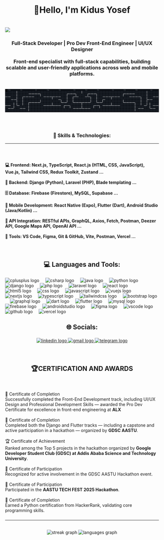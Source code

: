 <h1 align="center">👋Hello, I'm Kidus Yosef</h1> 

###

<br clear="both">

<div align="left">
  <img src="https://visitor-badge.laobi.icu/badge?page_id=kid-yP.kid-yP&"  />
</div>

###

<h3 align="center">Full-Stack Developer | Pro Dev Front-End Engineer | UI/UX Designer<br><br>Front-end specialist with full-stack capabilities, building scalable and user-friendly applications across web and mobile platforms.</h3>

###

<br clear="both">

<picture>
    <img alt="pacman contribution graph" src="workflows/pacman.svg">
</picture>

###

<br clear="both">


<h3 align="center">🌟 Skills & Technologies:</h3>
<hr>

###

<br clear="both">

<h4 align="left">
💻 Frontend: Next.js, TypeScript, React.js (HTML, CSS, JavaScript), Vue.js, Tailwind CSS, Redux Toolkit, Zustand ...<br><br>
🧠 Backend: Django (Python), Laravel (PHP), Blade templating ...<br><br>
🗄️ Database: Firebase (Firestore), MySQL, Supabase ...<br><br>
📱 Mobile Development: React Native (Expo), Flutter (Dart), Android Studio (Java/Kotlin) ...<br><br>
🔗 API Integration: RESTful APIs, GraphQL, Axios, Fetch, Postman, Deezer API, Google Maps API, OpenAI API ...<br><br>
🧰 Tools: VS Code, Figma, Git & GitHub, Vite, Postman, Vercel ...
</h4>

###

<br clear="both">

<h2 align="center">💻 Languages and Tools:</h2>

###

<div align="left">
  <img src="https://skillicons.dev/icons?i=cpp" height="44" alt="cplusplus logo"  />
  <img width="12" />
  <img src="https://skillicons.dev/icons?i=cs" height="44" alt="csharp logo"  />
  <img width="12" />
  <img src="https://skillicons.dev/icons?i=java" height="44" alt="java logo"  />
  <img width="12" />
  <img src="https://skillicons.dev/icons?i=py" height="44" alt="python logo"  />
  <img width="12" />
  <img src="https://skillicons.dev/icons?i=django" height="44" alt="django logo"  />
  <img width="12" />
  <img src="https://skillicons.dev/icons?i=php" height="44" alt="php logo"  />
  <img width="12" />
  <img src="https://skillicons.dev/icons?i=laravel" height="44" alt="laravel logo"  />
  <img width="12" />
  <img src="https://skillicons.dev/icons?i=react" height="44" alt="react logo"  />
  <img width="12" />
  <img src="https://skillicons.dev/icons?i=html" height="44" alt="html5 logo"  />
  <img width="12" />
  <img src="https://skillicons.dev/icons?i=css" height="44" alt="css logo"  />
  <img width="12" />
  <img src="https://skillicons.dev/icons?i=js" height="44" alt="javascript logo"  />
  <img width="12" />
  <img src="https://skillicons.dev/icons?i=vue" height="44" alt="vuejs logo"  />
  <img width="12" />
  <img src="https://skillicons.dev/icons?i=nextjs" height="44" alt="nextjs logo"  />
  <img width="12" />
  <img src="https://skillicons.dev/icons?i=ts" height="44" alt="typescript logo"  />
  <img width="12" />
  <img src="https://skillicons.dev/icons?i=tailwind" height="44" alt="tailwindcss logo"  />
  <img width="12" />
  <img src="https://cdn.jsdelivr.net/gh/devicons/devicon/icons/bootstrap/bootstrap-original.svg" height="44" alt="bootstrap logo"  />
  <img width="12" />
  <img src="https://skillicons.dev/icons?i=graphql" height="44" alt="graphql logo"  />
  <img width="12" />
  <img src="https://skillicons.dev/icons?i=dart" height="44" alt="dart logo"  />
  <img width="12" />
  <img src="https://skillicons.dev/icons?i=flutter" height="44" alt="flutter logo"  />
  <img width="12" />
  <img src="https://skillicons.dev/icons?i=mysql" height="44" alt="mysql logo"  />
  <img width="12" />
  <img src="https://skillicons.dev/icons?i=firebase" height="44" alt="firebase logo"  />
  <img width="12" />
  <img src="https://skillicons.dev/icons?i=androidstudio" height="44" alt="androidstudio logo"  />
  <img width="12" />
  <img src="https://skillicons.dev/icons?i=figma" height="44" alt="figma logo"  />
  <img width="12" />
  <img src="https://skillicons.dev/icons?i=vscode" height="44" alt="vscode logo"  />
  <img width="12" />
  <img src="https://skillicons.dev/icons?i=github" height="44" alt="github logo"  />
  <img width="12" />
  <img src="https://skillicons.dev/icons?i=vercel" height="44" alt="vercel logo"  />
</div>

###

<h2 align="center">🌐 Socials:</h2>

###

<div align="center">
  <a href="https://www.linkedin.com/in/kidus-yosefM/" target="_blank">
    <img src="https://raw.githubusercontent.com/maurodesouza/profile-readme-generator/master/src/assets/icons/social/linkedin/default.svg" width="92" height="42" alt="linkedin logo" />
  </a>
  <a href="mailto:kidusmekuria11@gmail.com" target="_blank">
    <img src="https://raw.githubusercontent.com/maurodesouza/profile-readme-generator/master/src/assets/icons/social/gmail/default.svg" width="92" height="42" alt="gmail logo" />
  </a>
  <a href="https://t.me/Butchu1" target="_blank">
    <img src="https://raw.githubusercontent.com/maurodesouza/profile-readme-generator/master/src/assets/icons/social/telegram/default.svg" width="92" height="42" alt="telegram logo" />
  </a>
</div>

###

<br clear="both">

<h2 align="center">🏆CERTIFICATION AND AWARDS</h2>

###

<br clear="both">

<p align="left">📜 Certificate of Completion  <br>Successfully completed the Front-End Development track, including UI/UX Design and Professional Development Skills — awarded the Pro Dev Certificate for excellence in front-end engineering at <strong>ALX</strong><br><br>🧰 Certificate of Completion  <br>Completed both the Django and Flutter tracks — including a capstone and active participation in a hackathon — organized by <strong>GDSC AASTU</strong>.<br><br>🏆 Certificate of Achievement  <br>Ranked among the Top 5 projects in the hackathon organized by <strong>Google Developer Student Club (GDSC) at Addis Ababa Science and Technology University</strong>.<br><br>🤝 Certificate of Participation  <br>Recognized for active involvement in the GDSC AASTU Hackathon event.<br><br>🎉 Certificate of Participation  <br>Participated in the <strong>AASTU TECH FEST 2025 Hackathon</strong>.<br><br>🐍 Certificate of Completion  <br>Earned a Python certification from HackerRank, validating core programming skills.</p>

###

<hr>

<br clear="both">

<div align="center">
  <img src="https://streak-stats.demolab.com?user=kid-yP&locale=en&mode=daily&theme=radical&hide_border=false&border_radius=5&order=3" height="150" alt="streak graph"  />
  <img src="https://github-readme-stats.vercel.app/api/top-langs?username=kid-yP&locale=en&hide_title=false&layout=compact&card_width=320&langs_count=8&theme=radical&hide_border=false&order=2" height="170" alt="languages graph"  />
</div>

###
